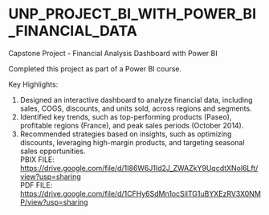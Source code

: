 # UNP_PROJECT_BI_WITH_POWER_BI_FINANCIAL_DATA
Capstone Project - Financial Analysis Dashboard with Power BI

Completed this project as part of a Power BI course.

Key Highlights:

1. Designed an interactive dashboard to analyze financial data, including sales, COGS, discounts, and units sold, across regions and segments.
2. Identified key trends, such as top-performing products (Paseo), profitable regions (France), and peak sales periods (October 2014).
3. Recommended strategies based on insights, such as optimizing discounts, leveraging high-margin products, and targeting seasonal sales opportunities.                      
PBIX FILE: https://drive.google.com/file/d/1I86W6J1Id2J_ZWAZkY9UqcdtXNol6Lft/view?usp=sharing   
PDF FILE: https://drive.google.com/file/d/1CFHy6SdMn1ocSilTG1uBYXEzRV3X0NMP/view?usp=sharing
